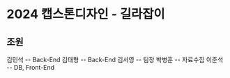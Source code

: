 # 2024 캡스톤디자인 - 길라잡이

## 조원
김민석 -- Back-End
김태형 -- Back-End
김서영 -- 팀장
박병훈 -- 자료수집
이준석 -- DB, Front-End